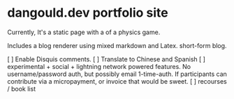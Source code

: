 # dangould.dev portfolio site

Currently, It's a static page with a of a physics game.

Includes a blog renderer using mixed markdown and Latex. short-form blog.

[ ] Enable Disquis comments.
[ ] Translate to Chinese and Spanish
[ ] experimental + social + lightning network powered features. No username/password auth, but possibly email 1-time-auth. If participants can contribute via a micropayment, or invoice that would be sweet.
[ ] recourses / book list
